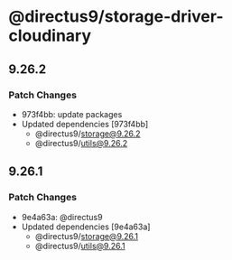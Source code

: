 # @directus9/storage-driver-cloudinary

## 9.26.2

### Patch Changes

- 973f4bb: update packages
- Updated dependencies [973f4bb]
  - @directus9/storage@9.26.2
  - @directus9/utils@9.26.2

## 9.26.1

### Patch Changes

- 9e4a63a: @directus9
- Updated dependencies [9e4a63a]
  - @directus9/storage@9.26.1
  - @directus9/utils@9.26.1
